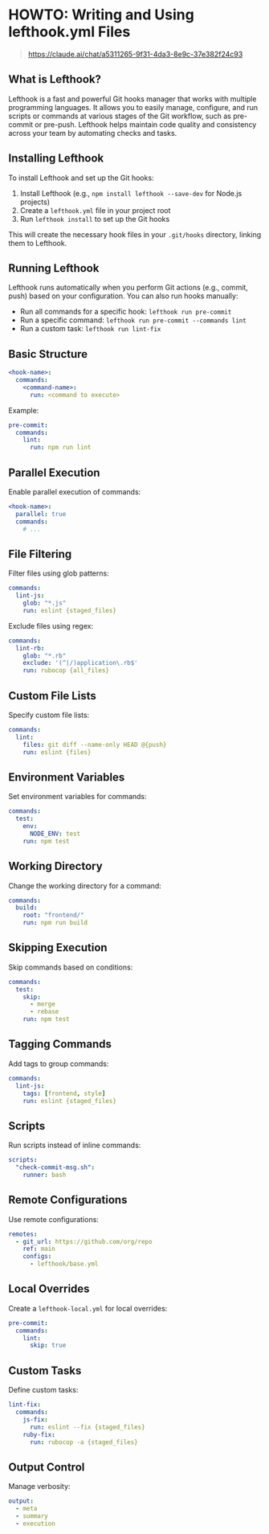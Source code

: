 # HOWTO: Writing and Using lefthook.yml Files

> https://claude.ai/chat/a5311265-9f31-4da3-8e9c-37e382f24c93

## What is Lefthook?

Lefthook is a fast and powerful Git hooks manager that works with multiple programming languages. It allows you to
easily manage, configure, and run scripts or commands at various stages of the Git workflow, such as pre-commit or
pre-push. Lefthook helps maintain code quality and consistency across your team by automating checks and tasks.

## Installing Lefthook

To install Lefthook and set up the Git hooks:

1. Install Lefthook (e.g., `npm install lefthook --save-dev` for Node.js projects)
2. Create a `lefthook.yml` file in your project root
3. Run `lefthook install` to set up the Git hooks

This will create the necessary hook files in your `.git/hooks` directory, linking them to Lefthook.

## Running Lefthook

Lefthook runs automatically when you perform Git actions (e.g., commit, push) based on your configuration. You can also
run hooks manually:

- Run all commands for a specific hook: `lefthook run pre-commit`
- Run a specific command: `lefthook run pre-commit --commands lint`
- Run a custom task: `lefthook run lint-fix`

## Basic Structure

```yaml
<hook-name>:
  commands:
    <command-name>:
      run: <command to execute>
```

Example:
```yaml
pre-commit:
  commands:
    lint:
      run: npm run lint
```

## Parallel Execution

Enable parallel execution of commands:

```yaml
<hook-name>:
  parallel: true
  commands:
    # ...
```

## File Filtering

Filter files using glob patterns:

```yaml
commands:
  lint-js:
    glob: "*.js"
    run: eslint {staged_files}
```

Exclude files using regex:

```yaml
commands:
  lint-rb:
    glob: "*.rb"
    exclude: '(^|/)application\.rb$'
    run: rubocop {all_files}
```

## Custom File Lists

Specify custom file lists:

```yaml
commands:
  lint:
    files: git diff --name-only HEAD @{push}
    run: eslint {files}
```

## Environment Variables

Set environment variables for commands:

```yaml
commands:
  test:
    env:
      NODE_ENV: test
    run: npm test
```

## Working Directory

Change the working directory for a command:

```yaml
commands:
  build:
    root: "frontend/"
    run: npm run build
```

## Skipping Execution

Skip commands based on conditions:

```yaml
commands:
  test:
    skip:
      - merge
      - rebase
    run: npm test
```

## Tagging Commands

Add tags to group commands:

```yaml
commands:
  lint-js:
    tags: [frontend, style]
    run: eslint {staged_files}
```

## Scripts

Run scripts instead of inline commands:

```yaml
scripts:
  "check-commit-msg.sh":
    runner: bash
```

## Remote Configurations

Use remote configurations:

```yaml
remotes:
  - git_url: https://github.com/org/repo
    ref: main
    configs:
      - lefthook/base.yml
```

## Local Overrides

Create a `lefthook-local.yml` for local overrides:

```yaml
pre-commit:
  commands:
    lint:
      skip: true
```

## Custom Tasks

Define custom tasks:

```yaml
lint-fix:
  commands:
    js-fix:
      run: eslint --fix {staged_files}
    ruby-fix:
      run: rubocop -a {staged_files}
```

## Output Control

Manage verbosity:

```yaml
output:
  - meta
  - summary
  - execution
```
